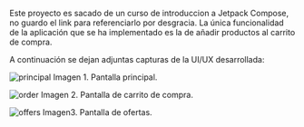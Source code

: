 Este proyecto es sacado de un curso de introduccion a Jetpack Compose, no guardo el link para referenciarlo por desgracia. La única funcionalidad de la aplicación que se ha implementado es la de añadir productos al carrito de compra.

A continuación se dejan adjuntas capturas de la UI/UX desarrollada:

![principal](https://github.com/user-attachments/assets/7878d752-fc39-4f3f-b58d-52ac8d1b2bc4)
Imagen 1. Pantalla principal.

![order](https://github.com/user-attachments/assets/af9c2389-b964-4163-b75a-69557f815e9a)
Imagen 2. Pantalla de carrito de compra.

![offers](https://github.com/user-attachments/assets/f9d527eb-4735-43fe-889e-2a110e6543bc)
Imagen3. Pantalla de ofertas.
